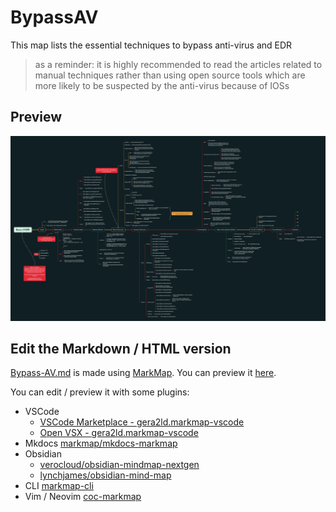 # BypassAV

This map lists the essential techniques to bypass anti-virus and EDR 

>as a reminder: it is highly recommended to read the articles related to manual techniques rather than using open source tools which are more likely to be suspected by the anti-virus because of IOSs

## Preview

![](/img/Bypass-AV.png)

## Edit the Markdown / HTML version

[Bypass-AV.md](Bypass-AV.md) is made using [MarkMap](https://markmap.js.org/). You can preview it [here](https://matro7sh.github.io/BypassAV/).

You can edit / preview it with some plugins:

- VSCode
  - [VSCode Marketplace - gera2ld.markmap-vscode](https://marketplace.visualstudio.com/items?itemName=gera2ld.markmap-vscode)
  - [Open VSX - gera2ld.markmap-vscode](https://open-vsx.org/extension/gera2ld/markmap-vscode)
- Mkdocs [markmap/mkdocs-markmap](https://github.com/markmap/mkdocs-markmap)
- Obsidian
  - [verocloud/obsidian-mindmap-nextgen](https://github.com/verocloud/obsidian-mindmap-nextgen)
  - [lynchjames/obsidian-mind-map](https://github.com/lynchjames/obsidian-mind-map)
- CLI [markmap-cli](https://www.npmjs.com/package/markmap-cli)
- Vim / Neovim [coc-markmap](https://github.com/markmap/coc-markmap)

